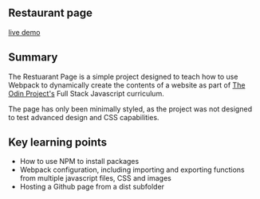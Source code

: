 ## Restaurant page

[live demo](https://barrymoonshine.github.io/restaurant-page)

## Summary

The Restuarant Page is a simple project designed to teach how to use Webpack to dynamically create the contents of a website as part of [The Odin Project's](https://theodinproject.com) Full Stack Javascript curriculum.

The page has only been minimally styled, as the project was not designed to test advanced design and CSS capabilities.

## Key learning points

- How to use NPM to install packages
- Webpack configuration, including importing and exporting functions from multiple javascript files, CSS and images
- Hosting a Github page from a dist subfolder
